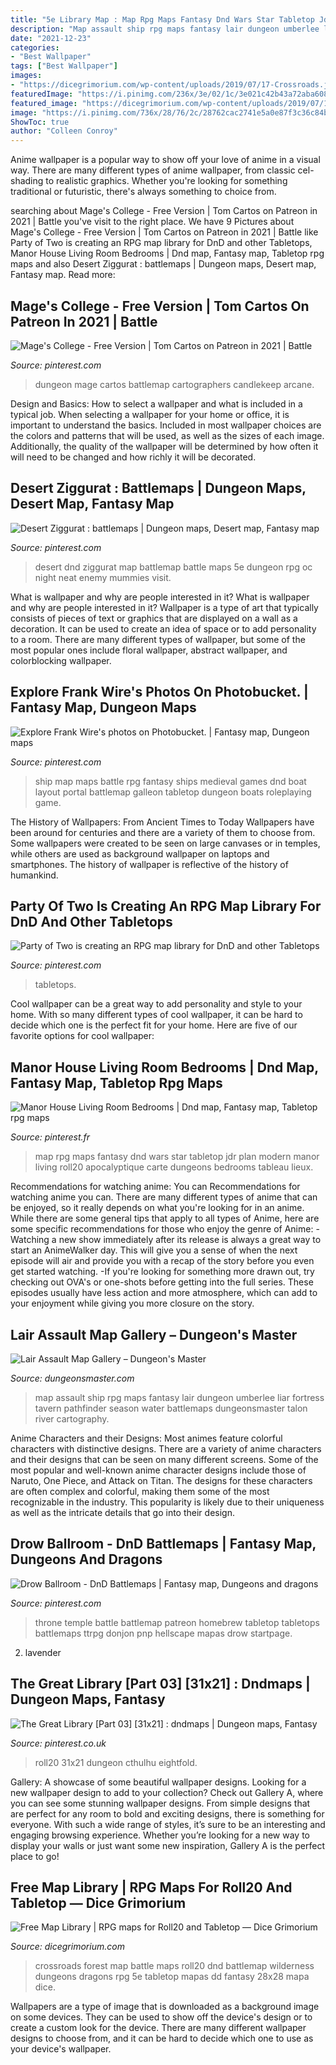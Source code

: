 ```yaml
---
title: "5e Library Map : Map Rpg Maps Fantasy Dnd Wars Star Tabletop Jdr Plan Modern Manor Living Roll20 Apocalyptique Carte Dungeons Bedrooms Tableau Lieux"
description: "Map assault ship rpg maps fantasy lair dungeon umberlee liar fortress tavern pathfinder season water battlemaps dungeonsmaster talon river cartography"
date: "2021-12-23"
categories:
- "Best Wallpaper"
tags: ["Best Wallpaper"]
images:
- "https://dicegrimorium.com/wp-content/uploads/2019/07/17-Crossroads.jpg"
featuredImage: "https://i.pinimg.com/236x/3e/02/1c/3e021c42b43a72aba608ec5629d8afd1.jpg?nii=t"
featured_image: "https://dicegrimorium.com/wp-content/uploads/2019/07/17-Crossroads.jpg"
image: "https://i.pinimg.com/736x/28/76/2c/28762cac2741e5a0e87f3c36c84b3a86.jpg"
ShowToc: true
author: "Colleen Conroy"
---
```



Anime wallpaper is a popular way to show off your love of anime in a visual way. There are many different types of anime wallpaper, from classic cel-shading to realistic graphics. Whether you're looking for something traditional or futuristic, there's always something to choice from.

	

		
searching about Mage&#039;s College - Free Version | Tom Cartos on Patreon in 2021 | Battle you've visit to the right place. We have 9 Pictures about Mage&#039;s College - Free Version | Tom Cartos on Patreon in 2021 | Battle like Party of Two is creating an RPG map library for DnD and other Tabletops, Manor House Living Room Bedrooms | Dnd map, Fantasy map, Tabletop rpg maps and also Desert Ziggurat : battlemaps | Dungeon maps, Desert map, Fantasy map. Read more:
		
    
## Mage&#039;s College - Free Version | Tom Cartos On Patreon In 2021 | Battle

<img loading=lazy src="https://i.pinimg.com/736x/cf/9e/4d/cf9e4db738faccaf1f503ef2a204407b.jpg" onerror="this.onerror=null;this.src='https://tse1.mm.bing.net/th?id=OIP.5AlwITtEkJlwWL9UQYKEbwHaPr&amp;pid=15.1';" alt="Mage&#039;s College - Free Version | Tom Cartos on Patreon in 2021 | Battle">

_Source: pinterest.com_

>dungeon mage cartos battlemap cartographers candlekeep arcane. 

	

Design and Basics: How to select a wallpaper and what is included in a typical job.
When selecting a wallpaper for your home or office, it is important to understand the basics. Included in most wallpaper choices are the colors and patterns that will be used, as well as the sizes of each image. Additionally, the quality of the wallpaper will be determined by how often it will need to be changed and how richly it will be decorated.

    
## Desert Ziggurat : Battlemaps | Dungeon Maps, Desert Map, Fantasy Map

<img loading=lazy src="https://i.pinimg.com/736x/28/76/2c/28762cac2741e5a0e87f3c36c84b3a86.jpg" onerror="this.onerror=null;this.src='https://tse3.mm.bing.net/th?id=OIP.3Si2zuDgGAinYCIILo0kQgHaHa&amp;pid=15.1';" alt="Desert Ziggurat : battlemaps | Dungeon maps, Desert map, Fantasy map">

_Source: pinterest.com_

>desert dnd ziggurat map battlemap battle maps 5e dungeon rpg oc night neat enemy mummies visit. 

	

What is wallpaper and why are people interested in it?
What is wallpaper and why are people interested in it?
Wallpaper is a type of art that typically consists of pieces of text or graphics that are displayed on a wall as a decoration. It can be used to create an idea of space or to add personality to a room. There are many different types of wallpaper, but some of the most popular ones include floral wallpaper, abstract wallpaper, and colorblocking wallpaper.

    
## Explore Frank Wire&#039;s Photos On Photobucket. | Fantasy Map, Dungeon Maps

<img loading=lazy src="https://i.pinimg.com/736x/ac/0c/7a/ac0c7ada8905649f39c1d9d3c34f5481--navi-portal.jpg" onerror="this.onerror=null;this.src='https://tse1.mm.bing.net/th?id=OIP.lWEn3Y3BiDt1mgWQU8gaDAHaMB&amp;pid=15.1';" alt="Explore Frank Wire&#039;s photos on Photobucket. | Fantasy map, Dungeon maps">

_Source: pinterest.com_

>ship map maps battle rpg fantasy ships medieval games dnd boat layout portal battlemap galleon tabletop dungeon boats roleplaying game. 

	

The History of Wallpapers: From Ancient Times to Today
Wallpapers have been around for centuries and there are a variety of them to choose from. Some wallpapers were created to be seen on large canvases or in temples, while others are used as background wallpaper on laptops and smartphones. The history of wallpaper is reflective of the history of humankind.

    
## Party Of Two Is Creating An RPG Map Library For DnD And Other Tabletops

<img loading=lazy src="https://i.pinimg.com/originals/7a/b5/a2/7ab5a26bafa371cdc5f13c0077b449d1.jpg" onerror="this.onerror=null;this.src='https://tse4.mm.bing.net/th?id=OIP.xEZAlz69CEQyiTmrfI0q_QHaKe&amp;pid=15.1';" alt="Party of Two is creating an RPG map library for DnD and other Tabletops">

_Source: pinterest.com_

>tabletops. 

	

Cool wallpaper can be a great way to add personality and style to your home. With so many different types of cool wallpaper, it can be hard to decide which one is the perfect fit for your home. Here are five of our favorite options for cool wallpaper: 

    
## Manor House Living Room Bedrooms | Dnd Map, Fantasy Map, Tabletop Rpg Maps

<img loading=lazy src="https://i.pinimg.com/736x/ba/0d/2d/ba0d2dc62c2e32bca4a3dafdd819ecd3.jpg" onerror="this.onerror=null;this.src='https://tse4.mm.bing.net/th?id=OIP.9XdE6pgBzKmhGzK0IQ2I_gHaLF&amp;pid=15.1';" alt="Manor House Living Room Bedrooms | Dnd map, Fantasy map, Tabletop rpg maps">

_Source: pinterest.fr_

>map rpg maps fantasy dnd wars star tabletop jdr plan modern manor living roll20 apocalyptique carte dungeons bedrooms tableau lieux. 

	

Recommendations for watching anime: You can
Recommendations for watching anime you can. There are many different types of anime that can be enjoyed, so it really depends on what you're looking for in an anime. While there are some general tips that apply to all types of Anime, here are some specific recommendations for those who enjoy the genre of Anime: 
-Watching a new show immediately after its release is always a great way to start an AnimeWalker day. This will give you a sense of when the next episode will air and provide you with a recap of the story before you even get started watching. 
-If you're looking for something more drawn out, try checking out OVA's or one-shots before getting into the full series. These episodes usually have less action and more atmosphere, which can add to your enjoyment while giving you more closure on the story.

    
## Lair Assault Map Gallery – Dungeon&#039;s Master

<img loading=lazy src="https://dungeonsmaster.com/wp-content/uploads/2012/10/liar-assault-1-season-2-map-a.jpg" onerror="this.onerror=null;this.src='https://tse1.mm.bing.net/th?id=OIP.3RYnUShpzubXVmkWDc_woQHaFH&amp;pid=15.1';" alt="Lair Assault Map Gallery – Dungeon&#039;s Master">

_Source: dungeonsmaster.com_

>map assault ship rpg maps fantasy lair dungeon umberlee liar fortress tavern pathfinder season water battlemaps dungeonsmaster talon river cartography. 

	

Anime Characters and their Designs: Most animes feature colorful characters with distinctive designs.
There are a variety of anime characters and their designs that can be seen on many different screens. Some of the most popular and well-known anime character designs include those of Naruto, One Piece, and Attack on Titan. The designs for these characters are often complex and colorful, making them some of the most recognizable in the industry. This popularity is likely due to their uniqueness as well as the intricate details that go into their design.

    
## Drow Ballroom - DnD Battlemaps | Fantasy Map, Dungeons And Dragons

<img loading=lazy src="https://i.pinimg.com/236x/3e/02/1c/3e021c42b43a72aba608ec5629d8afd1.jpg?nii=t" onerror="this.onerror=null;this.src='https://tse3.mm.bing.net/th?id=OIP.IDrr8-K10TmlDrNYyKBXHQAAAA&amp;pid=15.1';" alt="Drow Ballroom - DnD Battlemaps | Fantasy map, Dungeons and dragons">

_Source: pinterest.com_

>throne temple battle battlemap patreon homebrew tabletop tabletops battlemaps ttrpg donjon pnp hellscape mapas drow startpage. 

	

2. lavender 

    
## The Great Library [Part 03] [31x21] : Dndmaps | Dungeon Maps, Fantasy

<img loading=lazy src="https://i.pinimg.com/736x/ff/1a/c3/ff1ac37455e1a1dc9a0c0497c341894f.jpg" onerror="this.onerror=null;this.src='https://tse3.mm.bing.net/th?id=OIP.5vDPRcLTs3yDGf9yEm9Z0QHaFB&amp;pid=15.1';" alt="The Great Library [Part 03] [31x21] : dndmaps | Dungeon maps, Fantasy">

_Source: pinterest.co.uk_

>roll20 31x21 dungeon cthulhu eightfold. 

	

Gallery: A showcase of some beautiful wallpaper designs.
Looking for a new wallpaper design to add to your collection? Check out Gallery A, where you can see some stunning wallpaper designs. From simple designs that are perfect for any room to bold and exciting designs, there is something for everyone. With such a wide range of styles, it’s sure to be an interesting and engaging browsing experience. Whether you’re looking for a new way to display your walls or just want some new inspiration, Gallery A is the perfect place to go!





	
	
    
## Free Map Library | RPG Maps For Roll20 And Tabletop — Dice Grimorium

<img loading=lazy src="https://dicegrimorium.com/wp-content/uploads/2019/07/17-Crossroads.jpg" onerror="this.onerror=null;this.src='https://tse2.mm.bing.net/th?id=OIP.jYCOU0_SEtYn6-DfSaDeEQHaHa&amp;pid=15.1';" alt="Free Map Library | RPG maps for Roll20 and Tabletop — Dice Grimorium">

_Source: dicegrimorium.com_

>crossroads forest map battle maps roll20 dnd battlemap wilderness dungeons dragons rpg 5e tabletop mapas dd fantasy 28x28 mapa dice. 

	

Wallpapers are a type of image that is downloaded as a background image on some devices. They can be used to show off the device's design or to create a custom look for the device. There are many different wallpaper designs to choose from, and it can be hard to decide which one to use as your device's wallpaper.

